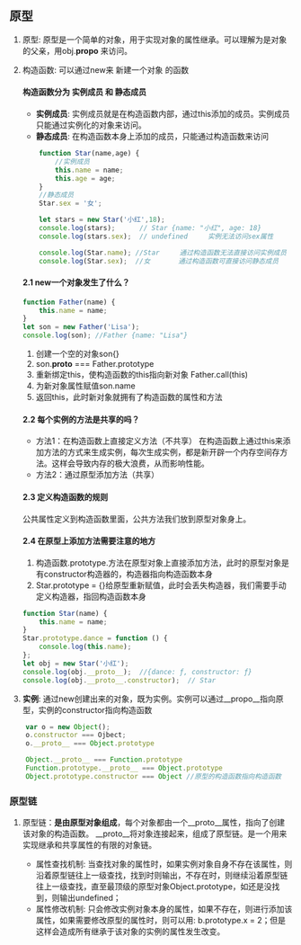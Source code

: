 ## 原型
1. 原型: 原型是一个简单的对象，用于实现对象的属性继承。可以理解为是对象的父亲，用obj.__propo__ 来访问。

2. 构造函数: 可以通过new来 新建一个对象 的函数
    #### 构造函数分为 **实例成员** 和 **静态成员**
    * **实例成员**: 实例成员就是在构造函数内部，通过this添加的成员。实例成员只能通过实例化的对象来访问。
    * **静态成员**: 在构造函数本身上添加的成员，只能通过构造函数来访问

    ```js
        function Star(name,age) {
            //实例成员
            this.name = name;
            this.age = age;
        }
        //静态成员
        Star.sex = '女';

        let stars = new Star('小红',18);
        console.log(stars);      // Star {name: "小红", age: 18}
        console.log(stars.sex);  // undefined     实例无法访问sex属性

        console.log(Star.name); //Star     通过构造函数无法直接访问实例成员
        console.log(Star.sex);  //女       通过构造函数可直接访问静态成员

    ```

    #### 2.1 new一个对象发生了什么？
    ```js
    function Father(name) {
        this.name = name;
    }
    let son = new Father('Lisa');
    console.log(son); //Father {name: "Lisa"}
    ```

    1. 创建一个空的对象son{}
    2. son.__proto__ === Father.prototype
    3. 重新绑定this，使构造函数的this指向新对象 Father.call(this)
    4. 为新对象属性赋值son.name
    5. 返回this，此时新对象就拥有了构造函数的属性和方法



    #### 2.2 每个实例的方法是共享的吗？
    * 方法1：在构造函数上直接定义方法（不共享）
        在构造函数上通过this来添加方法的方式来生成实例，每次生成实例，都是新开辟一个内存空间存方法。这样会导致内存的极大浪费，从而影响性能。
    * 方法2：通过原型添加方法（共享）

    #### 2.3 定义构造函数的规则
    公共属性定义到构造函数里面，公共方法我们放到原型对象身上。


    #### 2.4 在原型上添加方法需要注意的地方
    1. 构造函数.prototype.方法在原型对象上直接添加方法，此时的原型对象是有constructor构造器的，构造器指向构造函数本身
    2. Star.prototype = {}给原型重新赋值，此时会丢失构造器，我们需要手动定义构造器，指回构造函数本身

    ```js
    function Star(name) {
        this.name = name;
    }
    Star.prototype.dance = function () {
        console.log(this.name);
    };
    let obj = new Star('小红');
    console.log(obj.__proto__);  //{dance: ƒ, constructor: ƒ}
    console.log(obj.__proto__.constructor);  // Star
    ```

3. **实例**: 通过new创建出来的对象，既为实例。实例可以通过__propo__指向原型，实例的constructor指向构造函数

```js
    var o = new Object();
    o.constructor === Ojbect;
    o.__proto__ === Object.prototype

    Object.__proto__ === Function.prototype
    Function.prototype.__proto__ === Object.prototype
    Object.prototype.constructor === Object //原型的构造函数指向构造函数
```

### 原型链

1. 原型链：**是由原型对象组成**，每个对象都由一个__proto__属性，指向了创建该对象的构造函数。 __proto__将对象连接起来，组成了原型链。是一个用来实现继承和共享属性的有限的对象链。

    * 属性查找机制: 当查找对象的属性时，如果实例对象自身不存在该属性，则沿着原型链往上一级查找，找到时则输出，不存在时，则继续沿着原型链往上一级查找，直至最顶级的原型对象Object.prototype，如还是没找到，则输出undefined；
    * 属性修改机制: 只会修改实例对象本身的属性，如果不存在，则进行添加该属性，如果需要修改原型的属性时，则可以用: b.prototype.x = 2；但是这样会造成所有继承于该对象的实例的属性发生改变。